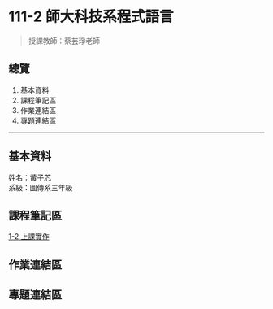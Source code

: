 # 111-2 師大科技系程式語言
>授課教師：蔡芸琤老師

## 總覽
1. 基本資料
2. 課程筆記區
3. 作業連結區
4. 專題連結區
----------------------

## 基本資料
姓名：黃子芯
<br/> 系級：圖傳系三年級

## 課程筆記區
[ 1-2 上課實作](https://github.com/sin-cos-cot/PL/blob/main/0302-class%20pratice.ipynb)

## 作業連結區


## 專題連結區

